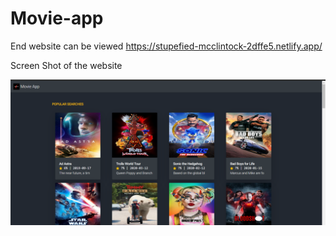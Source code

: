 # Movie-app

End website can be viewed https://stupefied-mcclintock-2dffe5.netlify.app/


Screen Shot of the website

![alt text](show.png)